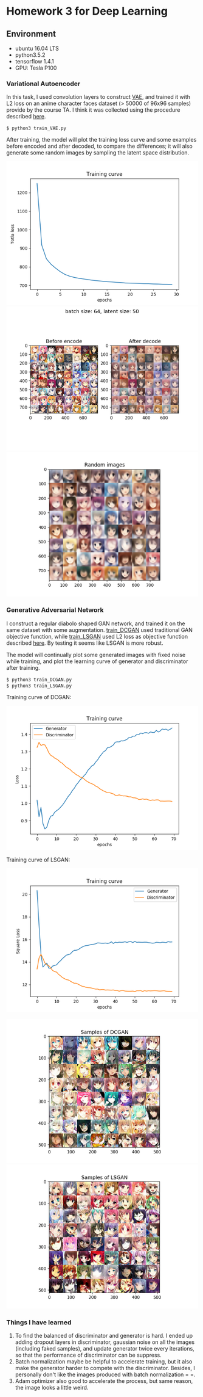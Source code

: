 # Homework 3 for Deep Learning

## Environment

* ubuntu 16.04 LTS
* python3.5.2
* tensorflow 1.4.1
* GPU: Tesla P100

### Variational Autoencoder

In this task, I used convolution layers to construct [VAE](https://arxiv.org/pdf/1312.6114.pdf), 
and trained it with L2 loss on an anime character faces dataset (> 50000 of 96x96 samples) provide by the course TA.
I think it was collected using the procedure described [here](https://github.com/jayleicn/animeGAN).

    $ python3 train_VAE.py

After training, the model will plot the training loss curve and some examples before encoded and after decoded, to compare the differences; 
it will also generate some random images by sampling the latent space distribution.

![](images/batch_64_latent_50_training_curve.png)
![](images/batch_64_latent_50_images_comparison.png)
![](images/batch_64_latent_50_generation.png)

### Generative Adversarial Network

I construct a regular diabolo shaped GAN network, and trained it on the same dataset with some augmentation.
[train_DCGAN](train_DCGAN.py) used traditional GAN objective function, while [train_LSGAN](train_LSGAN.py) used L2 loss 
as objective function described [here](https://arxiv.org/pdf/1611.04076v3.pdf). 
By testing it seems like LSGAN is more robust.

The model will continually plot some generated images with fixed noise while training, and plot the learning curve 
of generator and discriminator after training.

    $ python3 train_DCGAN.py
    $ python3 train_LSGAN.py

Training curve of DCGAN:

![](images/DCGAN_training_curve.png)

Training curve of LSGAN:

![](images/LSGAN_training_curve.png)

![](images/dcgan_generation_336000.png)
![](images/lsgan_generation_336000.png)


### Things I have learned

1. To find the balanced of discriminator and generator is hard. I ended up adding dropout layers in discriminator, 
gaussian noise on all the images (including faked samples), and update generator twice every iterations, so that the performance 
of discriminator can be suppress.
2. Batch normalization maybe be helpful to accelerate training, but it also make the generator harder to compete 
with the discriminator. Besides, I personally don't like the images produced with batch normalization = =.
3. Adam optimizer also good to accelerate the process, but same reason, the image looks a little weird.